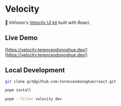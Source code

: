 # Velocity

🚙 InVision's [Velocity UI kit](https://www.invisionapp.com/inside-design/design-resources/design-system-dashboard-ui-kit/) built with React.

## Live Demo

[https://velocity.terenceodonoghue.dev/](https://velocity.terenceodonoghue.dev/)

## Local Development

```bash
git clone git@github.com:terenceodonoghue/react.git

pnpm install

pnpm --filter velocity dev
```
